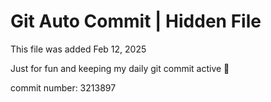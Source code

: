# Git Auto Commit | Hidden File

This file was added Feb 12, 2025

Just for fun and keeping my daily git commit active 🤪

commit number: 3213897
